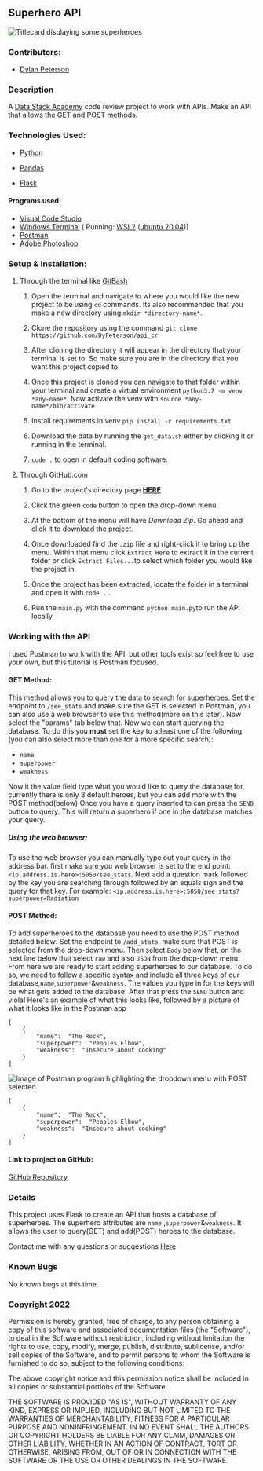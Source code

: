 ## Superhero API
![Titlecard displaying some superheroes](https://i.ibb.co/Rg2ZScQ/superhero-api-social-preview2.png)
### Contributors:

- [Dylan Peterson](https://github.com/DyPeterson)

### Description

A [Data Stack Academy](https://www.datastack.academy/) code review project to work with APIs. Make an API that allows the GET and POST methods.
  

### Technologies Used:

- [Python](https://www.python.org/)

- [Pandas](https://pandas.pydata.org/)

- [Flask](https://flask.palletsprojects.com/en/2.1.x/)
#### Programs used:
- [Visual Code Studio](https://code.visualstudio.com/)
- [Windows Terminal](https://apps.microsoft.com/store/detail/windows-terminal/9N0DX20HK701?hl=en-us&gl=US) ( Running: [WSL2](https://docs.microsoft.com/en-us/windows/wsl/install) ([ubuntu 20.04](https://releases.ubuntu.com/20.04/)))
- [Postman](https://www.postman.com/)
- [Adobe Photoshop](https://www.adobe.com/products/photoshop.html)
### Setup & Installation:

1. Through the terminal like [GitBash](https://git-scm.com/downloads)

  
	
	1. Open the terminal and navigate to where you would like the new project to be using `cd` commands. Its also recommended that you make a new directory using `mkdir *directory-name*`.

	  

	1. Clone the repository using the command `git clone https://github.com/DyPeterson/api_cr`

	  

	1. After cloning the directory it will appear in the directory that your terminal is set to. So make sure you are in the directory that you want this project copied to.

	  

	1. Once this project is cloned you can navigate to that folder within your terminal and create a virtual environment `python3.7 -m venv *any-name*`. Now activate the venv with `source *any-name*/bin/activate`

	  

	1. Install requirements in venv `pip install -r requirements.txt`

	  

	1. Download the data by running the `get_data.sh` either by clicking it or running in the terminal.

	  

	1.  `code .` to open in default coding software.

  

2. Through GitHub.com

  
	
	1. Go to the project's directory page **[HERE](https://github.com/DyPeterson/api_cr)**

	  

	2. Click the green `code` button to open the drop-down menu.

	  

	3. At the bottom of the menu will have *Download Zip*. Go ahead and click it to download the project.

	  

	4. Once downloaded find the `.zip` file and right-click it to bring up the menu. Within that menu click `Extract Here` to extract it in the current folder or click `Extract Files...`to select which folder you would like the project in.

	  

	5. Once the project has been extracted, locate the folder in a terminal and open it with `code .` .
	
	7. Run the `main.py`  with the command `python main.py`to run the API locally

### Working with the API
I used Postman to work with the API, but other tools exist so feel free to use your own, but this tutorial is Postman focused.
#### GET Method:
This method allows you to query the data to search for superheroes.
Set the endpoint to `/see_stats` and make sure the GET is selected in Postman, you can also use a web browser to use this method(more on this later).
Now select the "params" tab below that. Now we can start querying the database.
To do this you **must** set the key to atleast one of the following (you can also select more than one for a more specific search):

 - `name`
 - `superpower`
 - `weakness`

Now it the value field type what you would like to query the database for, currently there is only 3 default heroes, but you can add more with the POST method(below)
Once you have a query inserted to can press the `SEND` button to query. This will return a superhero if one in the database matches your query.

##### Using the web browser:

To use the web browser you can manually type out your query in the address bar.
first make sure you web browser is set to the end point: `<ip.address.is.here>:5050/see_stats`. Next add a question mark followed by the key you are searching through followed by an equals sign and the query for that key.
For example: `<ip.address.is.here>:5050/see_stats?superpower=Radiation`

#### POST Method:
To add superheroes to the database you need to use the POST method detailed below:
Set the endpoint to `/add_stats`, make sure that POST is selected from the drop-down menu. Then select `Body` below that, on the next line below that select `raw` and also `JSON` from the drop-down menu.
From here we are ready to start adding superheroes to our database.
To do so, we need to follow a specific syntax and include all three keys of our database,`name`,`superpower`&`weakness`. The values you type in for the keys will be what gets added to the database. After that press the `SEND` button and viola! Here's an example of what this looks like, followed by a picture of what it looks like in the Postman app
```
[
	{
		"name":  "The Rock",
		"superpower":  "Peoples Elbow",
		"weakness":  "Insecure about cooking"
	}
]
```

![Image of Postman program highlighting the dropdown menu with POST selected.](https://i.ibb.co/RGXRcqg/postman.png)
```
[
	{
		"name":  "The Rock",
		"superpower":  "Peoples Elbow",
		"weakness":  "Insecure about cooking"
	}
]
```
#### Link to project on GitHub:
[GitHub Repository](https://github.com/DyPeterson/bigquery_cr)

### Details
This project uses Flask to create an API that hosts a database of superheroes. The superhero attributes are `name` ,`superpower`&`weakness`. It allows the user to query(GET) and add(POST) heroes to the database.


Contact me with any questions or suggestions [Here](dylan.peterson17@gmail.com)

  

### Known Bugs

 No known bugs at this time.

  

### Copyright 2022

  

Permission is hereby granted, free of charge, to any person obtaining a copy of this software and associated documentation files (the "Software"), to deal in the Software without restriction, including without limitation the rights to use, copy, modify, merge, publish, distribute, sublicense, and/or sell copies of the Software, and to permit persons to whom the Software is furnished to do so, subject to the following conditions:

  

The above copyright notice and this permission notice shall be included in all copies or substantial portions of the Software.

  

THE SOFTWARE IS PROVIDED "AS IS", WITHOUT WARRANTY OF ANY KIND, EXPRESS OR IMPLIED, INCLUDING BUT NOT LIMITED TO THE WARRANTIES OF MERCHANTABILITY, FITNESS FOR A PARTICULAR PURPOSE AND NONINFRINGEMENT. IN NO EVENT SHALL THE AUTHORS OR COPYRIGHT HOLDERS BE LIABLE FOR ANY CLAIM, DAMAGES OR OTHER LIABILITY, WHETHER IN AN ACTION OF CONTRACT, TORT OR OTHERWISE, ARISING FROM, OUT OF OR IN CONNECTION WITH THE SOFTWARE OR THE USE OR OTHER DEALINGS IN THE SOFTWARE.